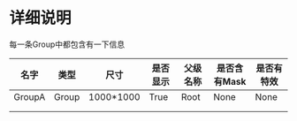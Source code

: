 # 详细说明



每一条Group中都包含有一下信息

| 名字     | 类型    | 尺寸        | 是否显示 | 父级名称 | 是否含有Mask | 是否有特效 |
|--------|-------|-----------|------|------|----------|-------|
| GroupA | Group | 1000*1000 | True | Root | None     | None  |
|        |       |           |      |      |          |       |
|        |       |           |      |      |          |       |
